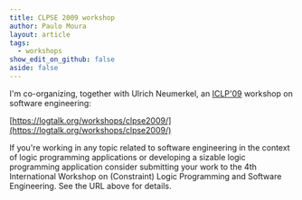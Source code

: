 ```yaml
---
title: CLPSE 2009 workshop
author: Paulo Moura
layout: article
tags:
  - workshops
show_edit_on_github: false
aside: false
---
```


I'm co-organizing, together with Ulrich Neumerkel, an [ICLP'09](http://www.ist.unomaha.edu/iclp2009/) workshop on software engineering:

[https://logtalk.org/workshops/clpse2009/](https://logtalk.org/workshops/clpse2009/)

If you're working in any topic related to software engineering in the context of logic programming applications or developing a sizable logic programming application consider submitting your work to the 4th International Workshop on (Constraint) Logic Programming and Software Engineering. See the URL above for details.
